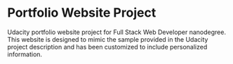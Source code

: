# Portfolio Website Project

Udacity portfolio website project for Full Stack Web Developer nanodegree. This website is designed to mimic the sample provided in the Udacity project description and has been customized to include personalized information.
